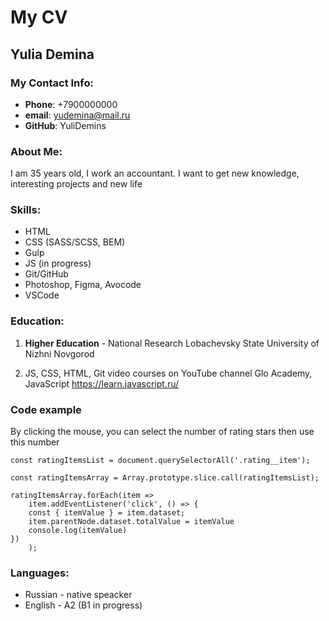 # My CV

## **Yulia Demina**

### My Contact Info:

- **Phone**: +7900000000
- **email**: yudemina@mail.ru
- **GitHub**: YuliDemins

### About Me:

I am 35 years old, I work an accountant. I want to get new knowledge, interesting projects and new life

### Skills:

- HTML
- CSS (SASS/SCSS, BEM)
- Gulp
- JS (in progress)
- Git/GitHub
- Photoshop, Figma, Avocode
- VSCode

### Education:

1. **Higher Education** - National Research Lobachevsky State University of Nizhni Novgorod

2. JS, CSS, HTML, Git video courses on YouTube channel Glo Academy,
   JavaScript https://learn.javascript.ru/

### Code example

By clicking the mouse, you can select the number of rating stars then use this number

```
const ratingItemsList = document.querySelectorAll('.rating__item');

const ratingItemsArray = Array.prototype.slice.call(ratingItemsList);

ratingItemsArray.forEach(item =>
    item.addEventListener('click', () => {
    const { itemValue } = item.dataset;
    item.parentNode.dataset.totalValue = itemValue
    console.log(itemValue)
})
    );
```

### Languages:

- Russian - native speacker
- English - A2 (B1 in progress)
